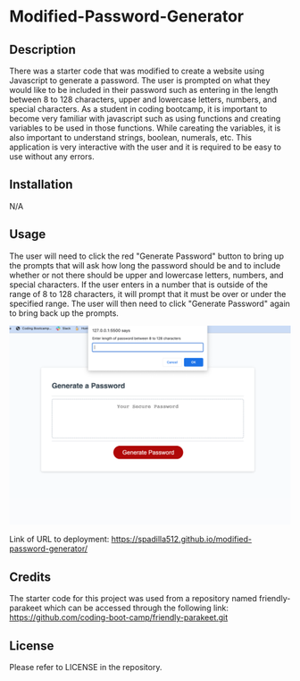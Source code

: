 # Modified-Password-Generator

## Description

There was a starter code that was modified to create a website using Javascript to generate a password. The user is prompted on what they would like to be included in their password such as entering in the length between 8 to 128 characters, upper and lowercase letters, numbers, and special characters. As a student in coding bootcamp, it is important to become very familiar with javascript such as using functions and creating variables to be used in those functions. While careating the variables, it is also important to understand strings, boolean, numerals, etc. This application is very interactive with the user and it is required to be easy to use without any errors. 

## Installation

N/A

## Usage

The user will need to click the red "Generate Password" button to bring up the prompts that will ask how long the password should be and to include whether or not there should be upper and lowercase letters, numbers, and special characters. If the user enters in a number that is outside of the range of 8 to 128 characters, it will prompt that it must be over or under the specified range. The user will then need to click "Generate Password" again to bring back up the prompts.

![Alt text](assets/images/image.png)

Link of URL to deployment: https://spadilla512.github.io/modified-password-generator/

## Credits

The starter code for this project was used from a repository named friendly-parakeet which can be accessed through the following link: https://github.com/coding-boot-camp/friendly-parakeet.git

## License

Please refer to LICENSE in the repository.